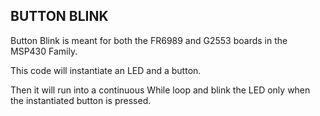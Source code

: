 ## BUTTON BLINK

Button Blink is meant for both the FR6989 and G2553 boards in the MSP430 Family.

This code will instantiate an LED and a button. 

Then it will run into a continuous While loop and blink the LED only when the instantiated button is pressed.
